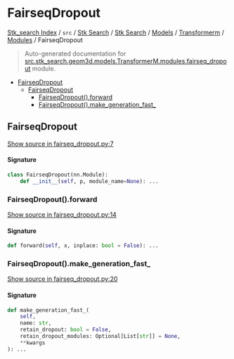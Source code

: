 # FairseqDropout

[Stk_search Index](../../../../../../README.md#stk_search-index) / `src` / [Stk Search](../../../../index.md#stk-search) / [Stk Search](../../../../index.md#stk-search) / [Models](../../index.md#models) / [Transformerm](../index.md#transformerm) / [Modules](./index.md#modules) / FairseqDropout

> Auto-generated documentation for [src.stk_search.geom3d.models.TransformerM.modules.fairseq_dropout](https://github.com/mohammedazzouzi15/STK_search/blob/main/src/stk_search/geom3d/models/TransformerM/modules/fairseq_dropout.py) module.

- [FairseqDropout](#fairseqdropout)
  - [FairseqDropout](#fairseqdropout-1)
    - [FairseqDropout().forward](#fairseqdropout()forward)
    - [FairseqDropout().make_generation_fast_](#fairseqdropout()make_generation_fast_)

## FairseqDropout

[Show source in fairseq_dropout.py:7](https://github.com/mohammedazzouzi15/STK_search/blob/main/src/stk_search/geom3d/models/TransformerM/modules/fairseq_dropout.py#L7)

#### Signature

```python
class FairseqDropout(nn.Module):
    def __init__(self, p, module_name=None): ...
```

### FairseqDropout().forward

[Show source in fairseq_dropout.py:14](https://github.com/mohammedazzouzi15/STK_search/blob/main/src/stk_search/geom3d/models/TransformerM/modules/fairseq_dropout.py#L14)

#### Signature

```python
def forward(self, x, inplace: bool = False): ...
```

### FairseqDropout().make_generation_fast_

[Show source in fairseq_dropout.py:20](https://github.com/mohammedazzouzi15/STK_search/blob/main/src/stk_search/geom3d/models/TransformerM/modules/fairseq_dropout.py#L20)

#### Signature

```python
def make_generation_fast_(
    self,
    name: str,
    retain_dropout: bool = False,
    retain_dropout_modules: Optional[List[str]] = None,
    **kwargs
): ...
```